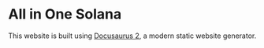 # All in One Solana

This website is built using [Docusaurus 2](https://docusaurus.io/), a modern static website generator.

